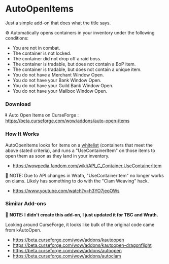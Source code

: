 # AutoOpenItems

Just a simple add-on that does what the title says.

⚙️ Automatically opens containers in your inventory under the following conditions:

- You are not in combat.
- The container is not locked.
- The container did not drop off a raid boss.
- The container is tradable, but does not contain a BoP item.
- The container is tradable, but does not contain a unique item.
- You do not have a Merchant Window Open.
- You do not have your Bank Window Open.
- You do not have your Guild Bank Window Open.
- You do not have your Mailbox Window Open.

### Download

⏬ Auto Open Items on CurseForge : https://beta.curseforge.com/wow/addons/auto-open-items

### How It Works

AutoOpenItems looks for items on a [whitelist](https://github.com/Gogo1951/AutoOpenItems/blob/main/AutoOpenItems.lua#L7) (containers that meet the above stated criteria), and runs a "UseContainerItem" on those items to open them as soon as they land in your inventory. 

- https://wowpedia.fandom.com/wiki/API_C_Container.UseContainerItem

🚫 NOTE: Due to API changes in Wrath, "UseContainerItem" no longer works on clams. Likely has something to do with the "Clam Weaving" hack.

- https://www.youtube.com/watch?v=h3YO7jeoOWs

### Similar Add-ons

👏 **NOTE: I didn't create this add-on, I just updated it for TBC and Wrath.**

Looking around CurseForge, it looks like bulk of the original code came from kAutoOpen.

- https://beta.curseforge.com/wow/addons/kautoopen
- https://beta.curseforge.com/wow/addons/kautoopen-dragonflight
- https://beta.curseforge.com/wow/addons/autoopen
- https://beta.curseforge.com/wow/addons/autoclam
